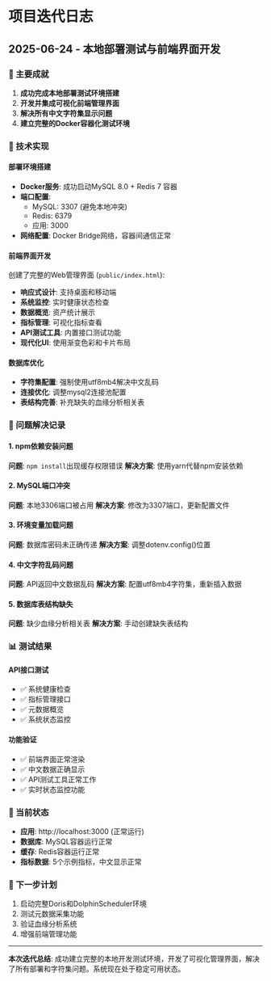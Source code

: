 # 项目迭代日志

## 2025-06-24 - 本地部署测试与前端界面开发

### 🎯 主要成就
1. **成功完成本地部署测试环境搭建**
2. **开发并集成可视化前端管理界面**  
3. **解决所有中文字符集显示问题**
4. **建立完整的Docker容器化测试环境**

### 🔧 技术实现

#### 部署环境搭建
- **Docker服务**: 成功启动MySQL 8.0 + Redis 7 容器
- **端口配置**: 
  - MySQL: 3307 (避免本地冲突)
  - Redis: 6379
  - 应用: 3000
- **网络配置**: Docker Bridge网络，容器间通信正常

#### 前端界面开发
创建了完整的Web管理界面 (`public/index.html`):
- **响应式设计**: 支持桌面和移动端
- **系统监控**: 实时健康状态检查
- **数据概览**: 资产统计展示
- **指标管理**: 可视化指标查看
- **API测试工具**: 内置接口测试功能
- **现代化UI**: 使用渐变色彩和卡片布局

#### 数据库优化
- **字符集配置**: 强制使用utf8mb4解决中文乱码
- **连接优化**: 调整mysql2连接池配置
- **表结构完善**: 补充缺失的血缘分析相关表

### 🐛 问题解决记录

#### 1. npm依赖安装问题
**问题**: `npm install`出现缓存权限错误
**解决方案**: 使用yarn代替npm安装依赖

#### 2. MySQL端口冲突
**问题**: 本地3306端口被占用
**解决方案**: 修改为3307端口，更新配置文件

#### 3. 环境变量加载问题
**问题**: 数据库密码未正确传递
**解决方案**: 调整dotenv.config()位置

#### 4. 中文字符乱码问题
**问题**: API返回中文数据乱码
**解决方案**: 配置utf8mb4字符集，重新插入数据

#### 5. 数据库表结构缺失
**问题**: 缺少血缘分析相关表
**解决方案**: 手动创建缺失表结构

### 📊 测试结果

#### API接口测试
- ✅ 系统健康检查
- ✅ 指标管理接口  
- ✅ 元数据概览
- ✅ 系统状态监控

#### 功能验证
- ✅ 前端界面正常渲染
- ✅ 中文数据正确显示
- ✅ API测试工具正常工作
- ✅ 实时状态监控功能

### 🔄 当前状态
- **应用**: http://localhost:3000 (正常运行)
- **数据库**: MySQL容器运行正常
- **缓存**: Redis容器运行正常
- **指标数据**: 5个示例指标，中文显示正常

### 🎯 下一步计划
1. 启动完整Doris和DolphinScheduler环境
2. 测试元数据采集功能
3. 验证血缘分析系统
4. 增强前端管理功能

---

**本次迭代总结**: 成功建立完整的本地开发测试环境，开发了可视化管理界面，解决了所有部署和字符集问题。系统现在处于稳定可用状态。